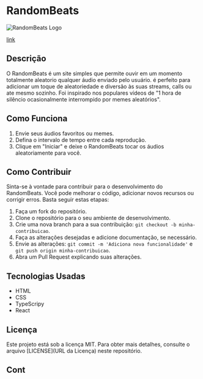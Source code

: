# RandomBeats

![RandomBeats Logo](https://raw.githubusercontent.com/Artu-Dev/RandomBeats/main/src/assets/favicon.ico)

[link](https://random-beats.vercel.app/)

## Descrição

O RandomBeats é um site simples que permite ouvir em um momento totalmente aleatorio qualquer áudio enviado pelo usuário. é perfeito para adicionar um toque de aleatoriedade e diversão às suas streams, calls ou ate mesmo sozinho. Foi inspirado nos populares vídeos de "1 hora de silêncio ocasionalmente interrompido por memes aleatórios".

## Como Funciona

1. Envie seus áudios favoritos ou memes.
2. Defina o intervalo de tempo entre cada reprodução.
3. Clique em "Iniciar" e deixe o RandomBeats tocar os áudios aleatoriamente para você.

## Como Contribuir

Sinta-se à vontade para contribuir para o desenvolvimento do RandomBeats. Você pode melhorar o código, adicionar novos recursos ou corrigir erros. Basta seguir estas etapas:

1. Faça um fork do repositório.
2. Clone o repositório para o seu ambiente de desenvolvimento.
3. Crie uma nova branch para a sua contribuição: `git checkout -b minha-contribuicao`.
4. Faça as alterações desejadas e adicione documentação, se necessário.
5. Envie as alterações: `git commit -m 'Adiciona nova funcionalidade'` e `git push origin minha-contribuicao`.
6. Abra um Pull Request explicando suas alterações.

## Tecnologias Usadas

- HTML
- CSS
- TypeScripy
- React

## Licença

Este projeto está sob a licença MIT. Para obter mais detalhes, consulte o arquivo [LICENSE](URL da Licença) neste repositório.

## Cont
